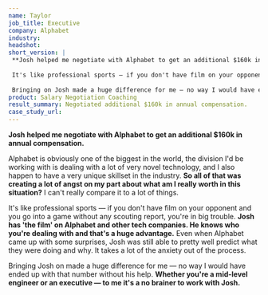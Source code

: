 ```yaml
---
name: Taylor
job_title: Executive
company: Alphabet
industry: 
headshot: 
short_version: |
 **Josh helped me negotiate with Alphabet to get an additional $160k in annual compensation.**
 
 It's like professional sports — if you don't have film on your opponent and you go into a game without any scouting report, you're in big trouble. **Josh has 'the film' on Alphabet and other tech companies. He knows who you're dealing with and that's a huge advantage.**
 
 Bringing on Josh made a huge difference for me — no way I would have ended up with that number without his help. **Whether you're a mid-level engineer or an executive — to me it's a no brainer to work with Josh.**
product: Salary Negotiation Coaching
result_summary: Negotiated additional $160k in annual compensation.
case_study_url: 
---
```


**Josh helped me negotiate with Alphabet to get an additional $160k in annual compensation.**

Alphabet is obviously one of the biggest in the world, the division I'd be working with is dealing with a lot of very novel technology, and I also happen to have a very unique skillset in the industry. **So all of that was creating a lot of angst on my part about what am I really worth in this situation?** I can't really compare it to a lot of things.

It's like professional sports — if you don't have film on your opponent and you go into a game without any scouting report, you're in big trouble. **Josh has 'the film' on Alphabet and other tech companies. He knows who you're dealing with and that's a huge advantage.** Even when Alphabet came up with some surprises, Josh was still able to pretty well predict what they were doing and why. It takes a lot of the anxiety out of the process.

Bringing Josh on made a huge difference for me — no way I would have ended up with that number without his help. **Whether you're a mid-level engineer or an executive — to me it's a no brainer to work with Josh.**